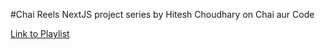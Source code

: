 #Chai Reels NextJS project series by Hitesh Choudhary on Chai aur Code

[Link to Playlist](https://www.youtube.com/playlist?list=PLu71SKxNbfoBwut0coTT46oHz8q6xl2tO)
